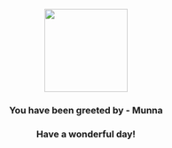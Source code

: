 <p align="center">
    <img src="https://raw.githubusercontent.com/PokeAPI/sprites/master/sprites/pokemon/517.png" width="150" height="150">
</p>
<h3 align="center">You have been greeted by - <b>Munna</b></h3>
<h3 align="center">Have a wonderful day!</h3>
